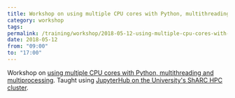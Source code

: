 ```yaml
---
title: Workshop on using multiple CPU cores with Python, multithreading and multiprocessing
category: workshop
tags:
permalink: /training/workshop/2018-05-12-using-multiple-cpu-cores-with-python
date: 2018-05-12
from: "09:00"
to: "17:00"
---
```


Workshop on [using multiple CPU cores with Python, multithreading and multiprocessing](https://www.eventbrite.co.uk/e/using-multiple-cpu-cores-with-python-multithreading-multiprocessing-tickets-44913511522#).  Taught using [JupyterHub on the University's ShARC HPC cluster](http://docs.hpc.shef.ac.uk/en/latest/hpc/jupyterhub.html#using-jupyter-on-sharc).